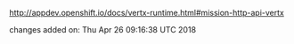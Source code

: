 http://appdev.openshift.io/docs/vertx-runtime.html#mission-http-api-vertx

 
 changes added on: Thu Apr 26 09:16:38 UTC 2018